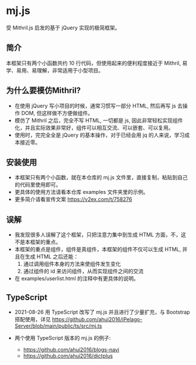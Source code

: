 # mj.js

受 Mithril.js 启发的基于 jQuery 实现的极简框架。

## 简介

本框架只有两个小函数共约 10 行代码，但使用起来的便利程度接近于 Mithril, 易学、易用、易理解，非常适用于小型项目。

## 为什么要模仿Mithril?

- 在使用 jQuery 写小项目的时候，通常习惯写一部分 HTML, 然后再写 js 去操作 DOM, 但这样做不方便做组件。
- 模仿了 Mithril 之后，完全不写 HTML, 一切都是 js, 因此非常轻松实现组件化，并且实际效果非常好，组件可以相互交流、可以嵌套、可以复用。
- 使用时，完完全全是 jQuery 的基本操作，对于已经会用 jq 的人来说，学习成本接近零。

## 安装使用

- 本框架只有两个小函数，就在本仓库的 mj.js 文件里，直接复制，粘贴到自己的代码里使用即可。
- 更具体的使用方法请看本仓库 examples 文件夹里的示例。
- 更多简介请看宣传文案 https://v2ex.com/t/758276

## 误解

- 我发现很多人误解了这个框架，只把注意力集中到生成 HTML 方面，不，这不是本框架的重点。
- 本框架的重点是组件，组件是真组件，本框架的组件不仅可以生成 HTML, 并且在生成 HTML 之后还能：
  1. 通过调用组件本身的方法来使组件发生变化
  2. 通过组件的 id 来访问组件，从而实现组件之间的交流
- 在 examples/userlist.html 的注释中有更具体的说明。

## TypeScript

- 2021-08-26 用 TypeScript 改写了 mj.js 并且进行了少量扩充，与 Bootstrap 搭配使用，详见 https://github.com/ahui2016/iPelago-Server/blob/main/public/ts/src/mj.ts

- 两个使用 TypeScript 版本的 mj.js 的例子:
  - https://github.com/ahui2016/blogs-navi
  - https://github.com/ahui2016/dictplus
